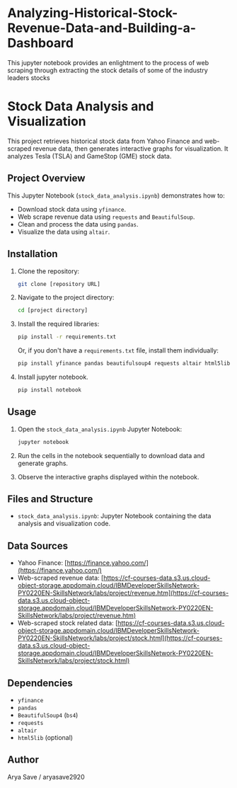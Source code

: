 # Analyzing-Historical-Stock-Revenue-Data-and-Building-a-Dashboard
This jupyter notebook provides an enlightment to the process of web scraping through extracting the stock details of some of the industry leaders stocks
# Stock Data Analysis and Visualization

This project retrieves historical stock data from Yahoo Finance and web-scraped revenue data, then generates interactive graphs for visualization. It analyzes Tesla (TSLA) and GameStop (GME) stock data.

## Project Overview

This Jupyter Notebook (`stock_data_analysis.ipynb`) demonstrates how to:

* Download stock data using `yfinance`.
* Web scrape revenue data using `requests` and `BeautifulSoup`.
* Clean and process the data using `pandas`.
* Visualize the data using `altair`.

## Installation

1.  Clone the repository:

    ```bash
    git clone [repository URL]
    ```

2.  Navigate to the project directory:

    ```bash
    cd [project directory]
    ```

3.  Install the required libraries:

    ```bash
    pip install -r requirements.txt
    ```

    Or, if you don't have a `requirements.txt` file, install them individually:

    ```bash
    pip install yfinance pandas beautifulsoup4 requests altair html5lib
    ```

4. Install jupyter notebook.
    ```bash
    pip install notebook
    ```

## Usage

1.  Open the `stock_data_analysis.ipynb` Jupyter Notebook:

    ```bash
    jupyter notebook
    ```

2.  Run the cells in the notebook sequentially to download data and generate graphs.

3.  Observe the interactive graphs displayed within the notebook.

## Files and Structure

* `stock_data_analysis.ipynb`: Jupyter Notebook containing the data analysis and visualization code.


## Data Sources

* Yahoo Finance: [https://finance.yahoo.com/](https://finance.yahoo.com/)
* Web-scraped revenue data: [https://cf-courses-data.s3.us.cloud-object-storage.appdomain.cloud/IBMDeveloperSkillsNetwork-PY0220EN-SkillsNetwork/labs/project/revenue.htm](https://cf-courses-data.s3.us.cloud-object-storage.appdomain.cloud/IBMDeveloperSkillsNetwork-PY0220EN-SkillsNetwork/labs/project/revenue.htm)
* Web-scraped stock related data: [https://cf-courses-data.s3.us.cloud-object-storage.appdomain.cloud/IBMDeveloperSkillsNetwork-PY0220EN-SkillsNetwork/labs/project/stock.html](https://cf-courses-data.s3.us.cloud-object-storage.appdomain.cloud/IBMDeveloperSkillsNetwork-PY0220EN-SkillsNetwork/labs/project/stock.html)

## Dependencies

* `yfinance`
* `pandas`
* `BeautifulSoup4` (`bs4`)
* `requests`
* `altair`
* `html5lib` (optional)


## Author

Arya Save / aryasave2920
